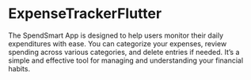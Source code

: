 # ExpenseTrackerFlutter

The SpendSmart App is designed to help users monitor their daily expenditures with ease. You can categorize your expenses, review spending across various categories, and delete entries if needed. It’s a simple and effective tool for managing and understanding your financial habits.
